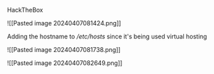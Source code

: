 HackTheBox

![[Pasted image 20240407081424.png]]

Adding the hostname to */etc/hosts* since it's being used virtual hosting

![[Pasted image 20240407081738.png]]

![[Pasted image 20240407082649.png]]

